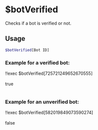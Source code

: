 # $botVerified

Checks if a bot is verified or not.

## Usage

```bash
$botVerified[Bot ID]
```

### Example for a verified bot:
<discord-messages>
          <discord-message :bot="false" role-color="#ffcc9a" author="Member">
        !!exec $botVerified[725721249652670555]<br><br>
          </discord-message>
          <discord-message :bot="true" role-color="#0099ff" author="Custom Command" avatar="https://media.discordapp.net/avatars/725721249652670555/781224f90c3b841ba5b40678e032f74a.webp">
        true<br><br>
        </discord-message>
</discord-messages>

### Example for an unverified bot:
<discord-messages>
          <discord-message :bot="false" role-color="#ffcc9a" author="Member">
        !!exec $botVerified[582019849073590274]<br><br>
          </discord-message>
          <discord-message :bot="true" role-color="#0099ff" author="Custom Command" avatar="https://media.discordapp.net/avatars/725721249652670555/781224f90c3b841ba5b40678e032f74a.webp">
        false
        </discord-message>
</discord-messages>